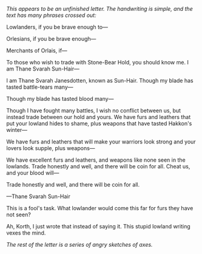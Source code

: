 <i> This appears to be an unfinished letter. The handwriting is simple, and the text has many phrases crossed out: </i>

Lowlanders, if you be brave enough to—

Orlesians, if you be brave enough—

Merchants of Orlais, if—

To those who wish to trade with Stone-Bear Hold, you should know me. I am Thane Svarah Sun-Hair—

I am Thane Svarah Janesdotten, known as Sun-Hair. Though my blade has tasted battle-tears many—

Though my blade has tasted blood many—

Though I have fought many battles, I wish no conflict between us, but instead trade between our hold and yours. We have furs and leathers that put your lowland hides to shame, plus weapons that have tasted Hakkon's winter—

We have furs and leathers that will make your warriors look strong and your lovers look supple, plus weapons—

We have excellent furs and leathers, and weapons like none seen in the lowlands. Trade honestly and well, and there will be coin for all. Cheat us, and your blood will—

Trade honestly and well, and there will be coin for all.

—Thane Svarah Sun-Hair

This is a fool's task. What lowlander would come this far for furs they have not seen?

Ah, Korth, I just wrote that instead of saying it. This stupid lowland writing vexes the mind.

<i> The rest of the letter is a series of angry sketches of axes. </i>
